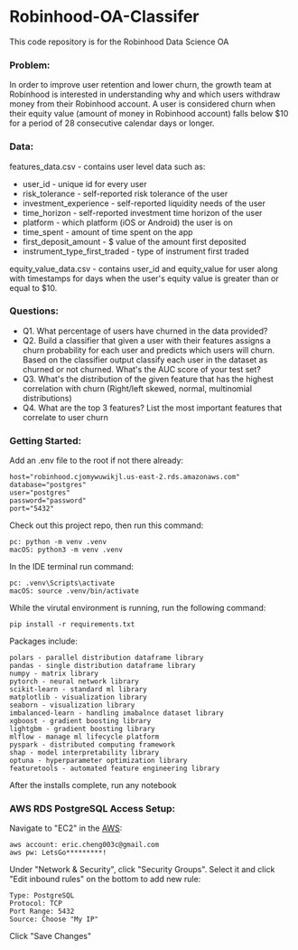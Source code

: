 # Robinhood-OA-Classifer
This code repository is for the Robinhood Data Science OA

### Problem:

In order to improve user retention and lower churn, the growth team at Robinhood is interested in understanding why and which users withdraw money from their Robinhood account.  A user is considered churn when their equity value (amount of money in Robinhood account) falls below $10 for a period of 28 consecutive calendar days or longer.

### Data:

features_data.csv - contains user level data such as:
* user_id - unique id for every user
* risk_tolerance - self-reported risk tolerance of the user
* investment_experience - self-reported liquidity needs of the user
* time_horizon - self-reported investment time horizon of the user
* platform - which platform (iOS or Android) the user is on
* time_spent - amount of time spent on the app
* first_deposit_amount - $ value of the amount first deposited
* instrument_type_first_traded - type of instrument first traded


equity_value_data.csv - contains user_id and equity_value for user along with timestamps for days when the user's equity value is greater than or equal to $10.

### Questions:

* Q1. What percentage of users have churned in the data provided?
* Q2. Build a classifier that given a user with their features assigns a churn probability for each user and predicts which users will churn. Based on the classifier output classify each user in the dataset as churned or not churned. What's the AUC score of your test set?
* Q3. What's the distribution of the given feature that has the highest correlation with churn (Right/left skewed, normal, multinomial distributions)
* Q4. What are the top 3 features? List the most important features that correlate to user churn

### Getting Started:
Add an .env file to the root if not there already:
```
host="robinhood.cjomywuwikjl.us-east-2.rds.amazonaws.com"
database="postgres"
user="postgres"
password="password"
port="5432"
```
Check out this project repo, then run this command:
```
pc: python -m venv .venv
macOS: python3 -m venv .venv
```
In the IDE terminal run command:
```
pc: .venv\Scripts\activate
macOS: source .venv/bin/activate
```
While the virutal environment is running, run the following command:
```
pip install -r requirements.txt
```
 Packages include:
```
polars - parallel distribution dataframe library
pandas - single distribution dataframe library
numpy - matrix library
pytorch - neural network library
scikit-learn - standard ml library
matplotlib - visualization library
seaborn - visualization library
imbalanced-learn - handling imabalnce dataset library
xgboost - gradient boosting library
lightgbm - gradient boosting library
mlflow - manage ml lifecycle platform
pyspark - distributed computing framework
shap - model interpretability library
optuna - hyperparameter optimization library
featuretools - automated feature engineering library
```
After the installs complete, run any notebook

### AWS RDS PostgreSQL Access Setup:
Navigate to "EC2" in the [AWS](https://us-east-2.console.aws.amazon.com/console/home?region=us-east-2):
```
aws account: eric.cheng003c@gmail.com
aws pw: LetsGo*********!
```
Under "Network & Security", click "Security Groups". Select it and click "Edit inbound rules" on the bottom to add new rule:
```
Type: PostgreSQL
Protocol: TCP
Port Range: 5432
Source: Choose "My IP"
```
Click "Save Changes"
